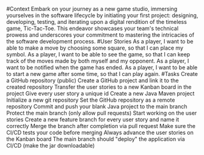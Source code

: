 #Context
Embark on your journey as a new game studio, immersing yourselves in the software lifecycle by initiating your first project: designing, developing, testing, and iterating upon a digital rendition of the timeless game, Tic-Tac-Toe. This endeavor showcases your team's technical prowess and underscores your commitment to mastering the intricacies of the software development process.
#User Stories
As a player, I want to be able to make a move by choosing some square, so that I can place my symbol.
As a player, I want to be able to see the game, so that I can keep track of the moves made by both myself and my opponent.
As a player, I want to be notified when the game has ended.
As a player, I want to be able to start a new game after some time, so that I can play again.
#Tasks
Create a GitHub repository (public)
Create a GitHub project and link it to the created repository
Transfer the user stories to a new Kanban board in the project
Give every user story a unique id
Create a new Java Maven project
Initialize a new git repository
Set the GitHub repository as a remote repository
Commit and push your blank Java project to the main branch
Protect the main branch (only allow pull requests)
Start working on the user stories
Create a new feature branch for every user story and name it correctly
Merge the branch after completion via pull request
Make sure the CI/CD tests your code before merging
Always advance the user stories on the Kanban board
The main branch should "deploy" the application via CI/CD (make the jar downloadable)
